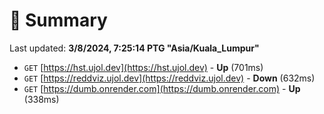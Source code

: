 # 📖 Summary
Last updated: **3/8/2024, 7:25:14 PTG "Asia/Kuala_Lumpur"**

- `GET` [https://hst.ujol.dev](https://hst.ujol.dev) - **Up** (701ms)
- `GET` [https://reddviz.ujol.dev](https://reddviz.ujol.dev) - **Down** (632ms)
- `GET` [https://dumb.onrender.com](https://dumb.onrender.com) - **Up** (338ms)
